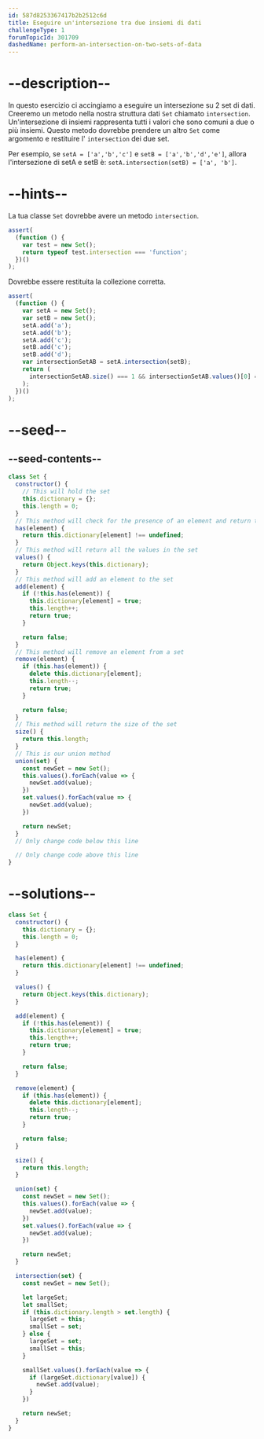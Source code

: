 ```yaml
---
id: 587d8253367417b2b2512c6d
title: Eseguire un'intersezione tra due insiemi di dati
challengeType: 1
forumTopicId: 301709
dashedName: perform-an-intersection-on-two-sets-of-data
---
```


# --description--

In questo esercizio ci accingiamo a eseguire un intersezione su 2 set di dati. Creeremo un metodo nella nostra struttura dati `Set` chiamato `intersection`. Un'intersezione di insiemi rappresenta tutti i valori che sono comuni a due o più insiemi. Questo metodo dovrebbe prendere un altro `Set` come argomento e restituire l' `intersection` dei due set.

Per esempio, se `setA = ['a','b','c']` e `setB = ['a','b','d','e']`, allora l'intersezione di setA e setB è: `setA.intersection(setB) = ['a', 'b']`.

# --hints--

La tua classe `Set` dovrebbe avere un metodo `intersection`.

```js
assert(
  (function () {
    var test = new Set();
    return typeof test.intersection === 'function';
  })()
);
```

Dovrebbe essere restituita la collezione corretta.

```js
assert(
  (function () {
    var setA = new Set();
    var setB = new Set();
    setA.add('a');
    setA.add('b');
    setA.add('c');
    setB.add('c');
    setB.add('d');
    var intersectionSetAB = setA.intersection(setB);
    return (
      intersectionSetAB.size() === 1 && intersectionSetAB.values()[0] === 'c'
    );
  })()
);
```

# --seed--

## --seed-contents--

```js
class Set {
  constructor() {
    // This will hold the set
    this.dictionary = {};
    this.length = 0;
  }
  // This method will check for the presence of an element and return true or false
  has(element) {
    return this.dictionary[element] !== undefined;
  }
  // This method will return all the values in the set
  values() {
    return Object.keys(this.dictionary);
  }
  // This method will add an element to the set
  add(element) {
    if (!this.has(element)) {
      this.dictionary[element] = true;
      this.length++;
      return true;
    }

    return false;
  }
  // This method will remove an element from a set
  remove(element) {
    if (this.has(element)) {
      delete this.dictionary[element];
      this.length--;
      return true;
    }

    return false;
  }
  // This method will return the size of the set
  size() {
    return this.length;
  }
  // This is our union method 
  union(set) {
    const newSet = new Set();
    this.values().forEach(value => {
      newSet.add(value);
    })
    set.values().forEach(value => {
      newSet.add(value);
    })

    return newSet;
  }
  // Only change code below this line

  // Only change code above this line
}
```

# --solutions--

```js
class Set {
  constructor() {
    this.dictionary = {};
    this.length = 0;
  }

  has(element) {
    return this.dictionary[element] !== undefined;
  }

  values() {
    return Object.keys(this.dictionary);
  }

  add(element) {
    if (!this.has(element)) {
      this.dictionary[element] = true;
      this.length++;
      return true;
    }

    return false;
  }

  remove(element) {
    if (this.has(element)) {
      delete this.dictionary[element];
      this.length--;
      return true;
    }

    return false;
  }

  size() {
    return this.length;
  }

  union(set) {
    const newSet = new Set();
    this.values().forEach(value => {
      newSet.add(value);
    })
    set.values().forEach(value => {
      newSet.add(value);
    })

    return newSet;
  }

  intersection(set) {
    const newSet = new Set();

    let largeSet;
    let smallSet;
    if (this.dictionary.length > set.length) {
      largeSet = this;
      smallSet = set;
    } else {
      largeSet = set;
      smallSet = this;
    }

    smallSet.values().forEach(value => {
      if (largeSet.dictionary[value]) {
        newSet.add(value);
      }
    })

    return newSet;
  }
}
```
